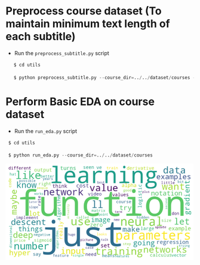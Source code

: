 
# Preprocess course dataset (To maintain minimum text length of each subtitle)

- Run the `preprocess_subtitle.py` script

```python
   $ cd utils

   $ python preprocess_subtitle.py --course_dir=../../dataset/courses --min_text_len=500
```

# Perform Basic EDA on course dataset

- Run the `run_eda.py` script

```python
 $ cd utils

 $ python run_eda.py --course_dir=../../dataset/courses
```

![EDA](../assets/EDA-Worldcloud.png)
